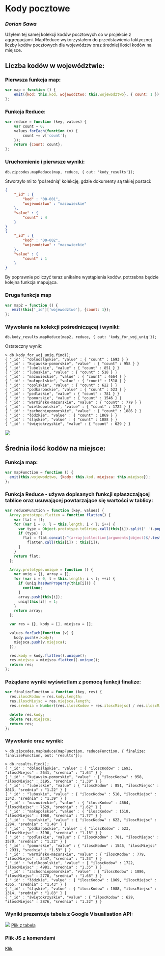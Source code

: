 # Kody pocztowe

### *Dorian Sawa*

Użyłem tej samej kolekcji kodów pocztowych co w projekcie z aggregacjami.
MapReduce wykorzystałem do przedstawienia faktycznej liczby kodów pocztowych dla województw oraz
średniej ilości kodów na miejsce.

## Liczba kodów w województwie:

### Pierwsza funkcja map:

```javascript
var map = function () {
    emit({kod: this.kod, wojewodztwo: this.wojewodztwo}, { count: 1 });
};
```

### Funkcja Reduce:

```javascript
var reduce = function (key, values) {
    var count = 0;
    values.forEach(function (v) {
        count += v['count'];
    });
    return {count: count};
};
```

### Uruchomienie i pierwsze wyniki:
```
db.zipcodes.mapReduce(map, reduce, { out: 'kody_results'});
```

Stworzyło mi to 'pośrednią' kolekcję, gdzie dokumenty są takiej postaci:
```json
{
	"_id" : {
		"kod" : "00-001",
		"wojewodztwo" : "mazowieckie"
	},
	"value" : {
		"count" : 4
	}
}
{
	"_id" : {
		"kod" : "00-002",
		"wojewodztwo" : "mazowieckie"
	},
	"value" : {
		"count" : 1
	}
}
```

By poprawnie policzyć teraz unikalne wystąpienia kodów, potrzebna będzie kolejna funkcja mapująca.

### Druga funkcja map
```javascript
var map2 = function () {
   emit(this['_id']['wojewodztwo'], {count: 1});
};
```

### Wywołanie na kolekcji pośredniczącej i wyniki:

```
db.kody_results.mapReduce(map2, reduce, { out: 'kody_for_woj_uniq'});
```

Ostateczny wynik:
```
> db.kody_for_woj_uniq.find();
{ "_id" : "dolnośląskie", "value" : { "count" : 1693 } }
{ "_id" : "kujawsko-pomorskie", "value" : { "count" : 958 } }
{ "_id" : "lubelskie", "value" : { "count" : 851 } }
{ "_id" : "lubuskie", "value" : { "count" : 518 } }
{ "_id" : "mazowieckie", "value" : { "count" : 4664 } }
{ "_id" : "małopolskie", "value" : { "count" : 1518 } }
{ "_id" : "opolskie", "value" : { "count" : 622 } }
{ "_id" : "podkarpackie", "value" : { "count" : 523 } }
{ "_id" : "podlaskie", "value" : { "count" : 781 } }
{ "_id" : "pomorskie", "value" : { "count" : 1546 } }
{ "_id" : "warmińsko-mazurskie", "value" : { "count" : 779 } }
{ "_id" : "wielkopolskie", "value" : { "count" : 1722 } }
{ "_id" : "zachodniopomorskie", "value" : { "count" : 1886 } }
{ "_id" : "łódzkie", "value" : { "count" : 1869 } }
{ "_id" : "śląskie", "value" : { "count" : 1088 } }
{ "_id" : "świętokrzyskie", "value" : { "count" : 629 } }
```
![](../images/dsawa/dsawa_diagram.png)

## Średnia ilość kodów na miejsce:

### Funkcja map:

```javascript
var mapFunction = function () {
  emit(this.wojewodztwo, {kody: this.kod, miejsca: this.miejsce});
};
```

### Funkcja Reduce - używa dopisanych funkcji spłaszczającej tablice oraz usuwającej powtarzające się wartości w tablicy:

```javascript
var reduceFunction = function (key, values) {
  Array.prototype.flatten = function flatten() {
    var flat = [];
    for (var i = 0, l = this.length; i < l; i++) {
      var type = Object.prototype.toString.call(this[i]).split(' ').pop().split(']').shift().toLowerCase();
      if (type) {
        flat = flat.concat(/^(array|collection|arguments|object)$/.test(type) ?
          flatten.call(this[i]) : this[i]);
      }
    }
    return flat;
  };

  Array.prototype.unique = function () {
    var uniq = {}, array = [];
    for (var i = 0, l = this.length; i < l; ++i) {
      if (uniq.hasOwnProperty(this[i])) {
        continue;
      }
      array.push(this[i]);
      uniq[this[i]] = 1;
    }
    return array;
  };

  var res = {}, kody = [], miejsca = [];

  values.forEach(function (v) {
    kody.push(v.kody);
    miejsca.push(v.miejsca);
  });

  res.kody = kody.flatten().unique();
  res.miejsca = miejsca.flatten().unique();
  return res;
};
```

### Pożądane wyniki wyświetlam z pomocą funkcji finalize:
```javascript
var finalizeFunction = function (key, res) {
  res.iloscKodow = res.kody.length;
  res.iloscMiejsc = res.miejsca.length;
  res.srednia = Number((res.iloscKodow + res.iloscMiejsc) / res.iloscMiejsc).toFixed(2);

  delete res.kody;
  delete res.miejsca;
  return res;
};
```

### Wywołanie oraz wyniki:
```
> db.zipcodes.mapReduce(mapFunction, reduceFunction, { finalize: finalizeFunction, out: 'results'});
```

```
> db.results.find();
{ "_id" : "dolnośląskie", "value" : { "iloscKodow" : 1693, "iloscMiejsc" : 2641, "srednia" : "1.64" } }
{ "_id" : "kujawsko-pomorskie", "value" : { "iloscKodow" : 958, "iloscMiejsc" : 3195, "srednia" : "1.30" } }
{ "_id" : "lubelskie", "value" : { "iloscKodow" : 851, "iloscMiejsc" : 3813, "srednia" : "1.22" } }
{ "_id" : "lubuskie", "value" : { "iloscKodow" : 518, "iloscMiejsc" : 1342, "srednia" : "1.39" } }
{ "_id" : "mazowieckie", "value" : { "iloscKodow" : 4664, "iloscMiejsc" : 7529, "srednia" : "1.62" } }
{ "_id" : "małopolskie", "value" : { "iloscKodow" : 1518, "iloscMiejsc" : 1960, "srednia" : "1.77" } }
{ "_id" : "opolskie", "value" : { "iloscKodow" : 622, "iloscMiejsc" : 1294, "srednia" : "1.48" } }
{ "_id" : "podkarpackie", "value" : { "iloscKodow" : 523, "iloscMiejsc" : 3190, "srednia" : "1.16" } }
{ "_id" : "podlaskie", "value" : { "iloscKodow" : 781, "iloscMiejsc" : 3570, "srednia" : "1.22" } }
{ "_id" : "pomorskie", "value" : { "iloscKodow" : 1546, "iloscMiejsc" : 2931, "srednia" : "1.53" } }
{ "_id" : "warmińsko-mazurskie", "value" : { "iloscKodow" : 779, "iloscMiejsc" : 3447, "srednia" : "1.23" } }
{ "_id" : "wielkopolskie", "value" : { "iloscKodow" : 1722, "iloscMiejsc" : 4981, "srednia" : "1.35" } }
{ "_id" : "zachodniopomorskie", "value" : { "iloscKodow" : 1886, "iloscMiejsc" : 2778, "srednia" : "1.68" } }
{ "_id" : "łódzkie", "value" : { "iloscKodow" : 1869, "iloscMiejsc" : 4365, "srednia" : "1.43" } }
{ "_id" : "śląskie", "value" : { "iloscKodow" : 1088, "iloscMiejsc" : 1314, "srednia" : "1.83" } }
{ "_id" : "świętokrzyskie", "value" : { "iloscKodow" : 629, "iloscMiejsc" : 2876, "srednia" : "1.22" } }
```

### Wyniki prezentuje tabela z Google Visualisation API:
![](../images/dsawa/dsawa_tabelka.png)
[Plik z tabelą](/scripts/dsawa/tabelka.html)

### Plik JS z komendami
[Klik](/scripts/dsawa/mapreduce_dsawa.js)
